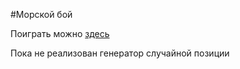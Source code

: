 #Морской бой

Поиграть можно [здесь](http://le6ow5k1.github.io/battleship/)


Пока не реализован генератор случайной позиции